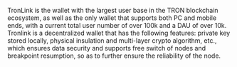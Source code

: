 TronLink is the wallet with the largest user base in the TRON blockchain ecosystem, as well as the only wallet that supports both PC and mobile ends, with a current total user number of over 100k and a DAU of over 10k. Tronlink is a decentralized wallet that has the following features: private key stored locally, physical insulation and multi-layer crypto algorithm, etc., which ensures data security and supports free switch of nodes and breakpoint resumption, so as to further ensure the reliability of the node.
